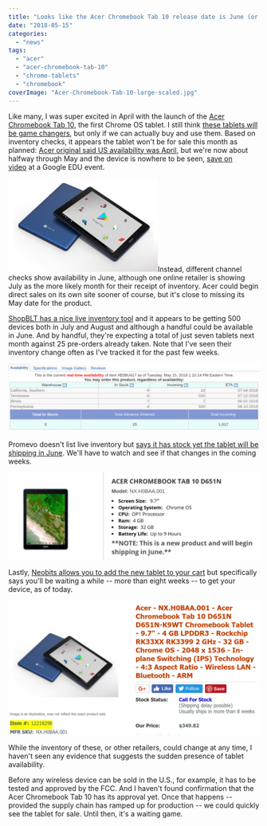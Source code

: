 ```yaml
---
title: "Looks like the Acer Chromebook Tab 10 release date is June (or later)"
date: "2018-05-15"
categories: 
  - "news"
tags: 
  - "acer"
  - "acer-chromebook-tab-10"
  - "chrome-tablets"
  - "chromebook"
coverImage: "Acer-Chromebook-Tab-10-large-scaled.jpg"
---
```


Like many, I was super excited in April with the launch of the [Acer Chromebook Tab 10](https://www.acer.com/ac/en/US/content/series-features/acerchromebooktab10), the first Chrome OS tablet. I still think [these tablets will be game changers](https://www.aboutchromebooks.com/opinion/why-chrome-tablets-will-be-a-game-changer/), but only if we can actually buy and use them. Based on inventory checks, it appears the tablet won't be for sale this month as planned: [Acer original said US availability was April](https://www.acer.com/ac/en/US/press/2018/360016), but we're now about halfway through May and the device is nowhere to be seen, [save on video](https://www.aboutchromebooks.com/news/acer-chromebook-tab-10-shows-up-in-a-quick-video-hands-on/) at a Google EDU event.

[![](images/Acer-Chromebook-Tab-10-Google-Play-Store-300x188.jpg)](https://www.aboutchromebooks.com/wp-content/uploads/2018/04/Acer-Chromebook-Tab-10-Google-Play-Store.jpg)Instead, different channel checks show availability in June, although one online retailer is showing July as the more likely month for their receipt of inventory. Acer could begin direct sales on its own site sooner of course, but it's close to missing its May date for the product.

[ShopBLT has a nice live inventory tool](http://www.shopblt.com/item/acer-nx.h0baa.001-chromebook-tab-10-d651n/acer_nxh0baa001.html) and it appears to be getting 500 devices both in July and August and although a handful could be available in June. And by handful, they're expecting a total of just seven tablets next month against 25 pre-orders already taken. Note that I've seen their inventory change often as I've tracked it for the past few weeks.

[![ShopBLT Acer Chromebook Tab 10 inventory](images/ShopBLT-Acer-Chromebook-Tab-10-inventory-1024x279.png)](https://www.aboutchromebooks.com/wp-content/uploads/2018/05/ShopBLT-Acer-Chromebook-Tab-10-inventory.png)

Promevo doesn't list live inventory but [says it has stock yet the tablet will be shipping in June](https://shop.promevo.com/index.php/acer-chromebook-tab-10-d651n.html). We'll have to watch and see if that changes in the coming weeks.

[![Promevo Acer Chromebook Tab 10 shipping](images/Promevo-Acer-Chromebook-Tab-10-shipping-1024x356-1.jpg)](https://www.aboutchromebooks.com/wp-content/uploads/2018/05/Promevo-Acer-Chromebook-Tab-10-shipping.png)

Lastly, [Neobits allows you to add the new tablet to your cart](http://www.neobits.com/acer_nx_h0baa_001_acer_chromebook_tab_10_d651n_p12218296.html?atc=gbp&gclid=CjwKCAjwiurXBRAnEiwAk2GFZpRlEmFItEic-YRCeCXQdX5pRDV0zn_mmsN9j0hBIOXu_hprQb5IyhoCGeoQAvD_BwE) but specifically says you'll be waiting a while -- more than eight weeks -- to get your device, as of today.

[![NeoBits Acer Chromebook Tab 10 stock](images/NeoBits-Acer-Chromebook-Tab-10-stock-1024x548.png)](https://www.aboutchromebooks.com/wp-content/uploads/2018/05/NeoBits-Acer-Chromebook-Tab-10-stock.png)

While the inventory of these, or other retailers, could change at any time, I haven't seen any evidence that suggests the sudden presence of tablet availability.

Before any wireless device can be sold in the U.S., for example, it has to be tested and approved by the FCC. And I haven't found confirmation that the Acer Chromebook Tab 10 has its approval yet. Once that happens -- provided the supply chain has ramped up for production -- we could quickly see the tablet for sale. Until then, it's a waiting game.

